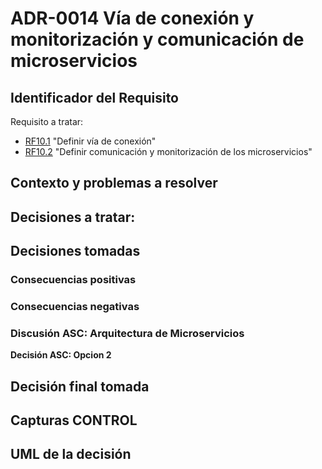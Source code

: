 # ADR-0014 Vía de conexión y monitorización y comunicación de microservicios

## Identificador del Requisito

Requisito a tratar: 
* [RF10.1](https://github.com/kikmar/DAS-GRUPO-8/blob/feature/Semana2/Semana%202/Requisitos/rf10.1.md) "Definir vía de conexión"
* [RF10.2](https://github.com/kikmar/DAS-GRUPO-8/blob/feature/Semana2/Semana%202/Requisitos/rf10.2.md) "Definir comunicación  y monitorización de los microservicios"

## Contexto y problemas a resolver



## Decisiones a tratar:





## Decisiones tomadas



### Consecuencias positivas <!-- optional -->



### Consecuencias negativas <!-- optional -->


### Discusión ASC: Arquitectura de Microservicios

**Decisión ASC: Opcion 2**

## Decisión final tomada



## Capturas CONTROL 


## UML de la decisión






